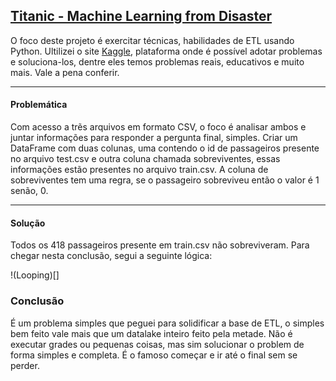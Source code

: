 ## [Titanic - Machine Learning from Disaster](https://www.kaggle.com/code/alexisbcook/titanic-tutorial/notebook)

O foco deste projeto é exercitar técnicas, habilidades de ETL usando Python.
Ultilizei o site [Kaggle](https://www.kaggle.com/kangle123), plataforma onde é possível adotar problemas e soluciona-los, dentre eles temos problemas reais, educativos e muito mais. Vale a pena conferir.

---

#### Problemática

Com acesso a trẽs arquivos em formato CSV, o foco é analisar ambos e juntar informações para responder a pergunta final, simples.
Criar um DataFrame com duas colunas, uma contendo o id de passageiros presente no arquivo test.csv e outra coluna chamada sobreviventes, essas informações estão presentes no arquivo train.csv.
A coluna de sobreviventes tem uma regra, se o passageiro sobreviveu então o valor é 1 senão, 0.

---

#### Solução
Todos os 418 passageiros presente em train.csv não sobreviveram.
Para chegar nesta conclusão, segui a seguinte lógica:

!(Looping)[]




### Conclusão 

É um problema simples que peguei para solidificar a base de ETL, o simples bem feito vale mais que um datalake inteiro feito pela metade. 
Não é executar grades ou pequenas coisas, mas sim solucionar o problem de forma simples e completa.
É o famoso começar e ir até o final sem se perder.

 